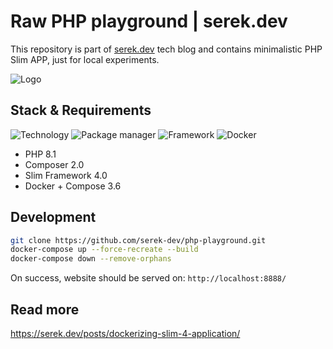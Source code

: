 # Raw PHP playground | serek.dev

This repository is part of [serek.dev](https://serek.dev) tech blog and contains minimalistic PHP Slim APP, just for local experiments. 

![Logo](https://serek.dev/wp-content/uploads/2022/11/logo-transp.png)

## Stack & Requirements

![Technology](https://img.shields.io/badge/php-8.1-brightgreen)
![Package manager](https://img.shields.io/badge/Composer-2.0-lightgrey)
![Framework](https://img.shields.io/badge/Slim%20Framework-4-red)
![Docker](https://img.shields.io/badge/Docker--compose-3.6-lightgrey)

* PHP 8.1 
* Composer 2.0
* Slim Framework 4.0
* Docker + Compose 3.6

## Development

```bash
git clone https://github.com/serek-dev/php-playground.git
docker-compose up --force-recreate --build
docker-compose down --remove-orphans
```

On success, website should be served on: `http://localhost:8888/`

## Read more

https://serek.dev/posts/dockerizing-slim-4-application/
